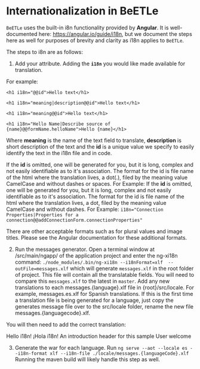 # Internationalization in BeETLe

`BeETLe` uses the built-in i8n functionality provided by **Angular**. It is well-documented here: https://angular.io/guide/i18n, but we document the steps here as well for purposes of brevity and clarity as i18n applies to `BeETLe`.

The steps to i8n are as follows:

1.  Add your attribute. Adding the **`i18n`** you would like made available for translation.

For example:

`<h1 i18n="@@id">Hello text</h1>`

`<h1 i18n="meaning|description@@id">Hello text</h1>`

`<h1 i18n="meaning@@id">Hello text</h1>`

`<h1 i18n="Hello Name|Describe source of {name}@@formName.helloName">Hello {name}</h1>`

Where **meaning** is the name of the text field to translate, **description** is short description of the text and the **id** is a unique value we specify to easily identify the text in the i18n file and in code.

If the **id** is omitted, one will be generated for you, but it is long, complex and not easily identifiable as to it's association. The format for the id is file name of the html where the translation lives, a dot(.), filed by the meaning value CamelCase and without dashes or spaces. For Example: If the **id** is omitted, one will be generated for you, but it is long, complex and not easily identifiable as to it's association. The format for the id is file name of the html where the translation lives, a dot, filed by the meaning value CamelCase and without dashes. For Example:
`i18n="Connection Properties|Properties for a connection@@addConnectionForm.connectionProperties"`

There are other acceptable formats such as for plural values and image titles. Please see the Angular documentation for these additional formats.

2. Run the messages generator. Open a terminal window at /src/main/ngapp/ of the application project and enter the ng-xi18n command: `./node_modules/.bin/ng-xi18n --i18nFormat=xlf  --outFile=messages.xlf` which will generate `messages.xlf` in the root folder of project. This file will contain all the translatable fields. You will need to compare this `messages.xlf` to the latest in `master`. Add any new translations to each messages.{language}.xlf file in {root}/src/locale. For example, messages.es.xlf for Spanish translations. If this is the first time a translation file is being generated for a language, just copy the generates message file over to the src/locale folder, rename the new file messages.{languagecode}.xlf.

You will then need to add the correct translation:

<trans-unit id="introductionHeader" datatype="html">
  <source>Hello i18n!</source>
  <target>¡Hola i18n!</target>
  <note priority="1" from="description">An introduction header for this sample</note>
  <note priority="1" from="meaning">User welcome</note>
</trans-unit>

3. Generate the war for each language. Run `ng serve --aot --locale es --i18n-format xlf --i18n-file ./locale/messages.{languageCode}.xlf`
Running the maven build will likely handle this step as well.

